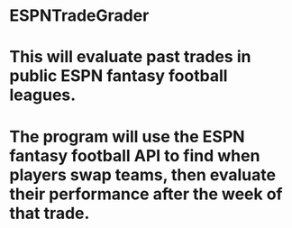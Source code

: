 # ESPNTradeGrader

# This will evaluate past trades in public ESPN fantasy football leagues.

# The program will use the ESPN fantasy football API to find when players swap teams, then evaluate their performance after the week of that trade.
